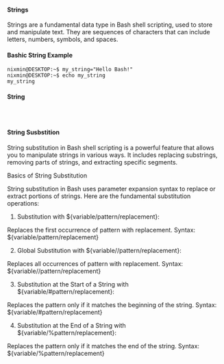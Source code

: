 #### Strings

Strings are a fundamental data type in Bash shell scripting, used to store and manipulate text. They are sequences of characters that can include letters, numbers, symbols, and spaces.

#### Bashic String Example

```
nixmin@DESKTOP:~$ my_string="Hello Bash!"
nixmin@DESKTOP:~$ echo my_string
my_string
```

#### String 
```



```

#### String Susbstition

String substitution in Bash shell scripting is a powerful feature that allows you to manipulate strings in various ways. It includes replacing substrings, removing parts of strings, and extracting specific segments. 

Basics of String Substitution

String substitution in Bash uses parameter expansion syntax to replace or extract portions of strings. Here are the fundamental substitution operations:

1) Substitution with ${variable/pattern/replacement}:

Replaces the first occurrence of pattern with replacement.
Syntax: ${variable/pattern/replacement}

2) Global Substitution with ${variable//pattern/replacement}:

Replaces all occurrences of pattern with replacement.
Syntax: ${variable//pattern/replacement}

3) Substitution at the Start of a String with ${variable/#pattern/replacement}:

Replaces the pattern only if it matches the beginning of the string.
Syntax: ${variable/#pattern/replacement}

4) Substitution at the End of a String with ${variable/%pattern/replacement}:

Replaces the pattern only if it matches the end of the string.
Syntax: ${variable/%pattern/replacement}
